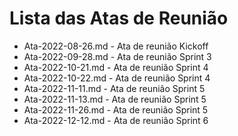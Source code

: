 # Lista das Atas de Reunião

* Ata-2022-08-26.md - Ata de reunião Kickoff
* Ata-2022-09-28.md - Ata de reunião Sprint 3
* Ata-2022-10-21.md - Ata de reunião Sprint 4
* Ata-2022-10-22.md - Ata de reunião Sprint 4
* Ata-2022-11-11.md - Ata de reunião Sprint 5
* Ata-2022-11-13.md - Ata de reunião Sprint 5
* Ata-2022-11-26.md - Ata de reunião Sprint 5
* Ata-2022-12-12.md - Ata de reunião Sprint 6
